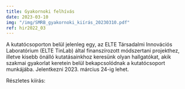 ```yaml
---
title: Gyakornoki felhívás
date: 2023-03-10
img: "/img/SMRB_gyakornoki_kiírás_20230310.pdf"
ref: hir2022_03
---
```



A kutatócsoporton belül jelenleg egy, az ELTE Társadalmi Innovációs Laboratórium (ELTE TinLab) által finanszírozott módszertani projekthez, illetve kisebb önálló kutatásainkhoz keresünk olyan hallgatókat, akik szakmai gyakorlat keretein belül bekapcsolódnak a kutatócsoport munkájába. Jelentkezni 2023. március 24-ig lehet.

Részletes kiírás:
